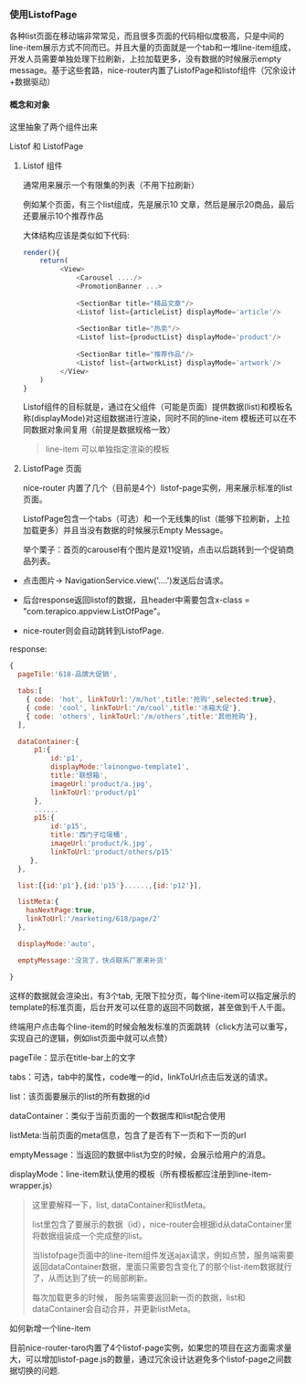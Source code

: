 ### 使用ListofPage

 各种list页面在移动端非常常见，而且很多页面的代码相似度极高，只是中间的line-item展示方式不同而已。并且大量的页面就是一个tab和一堆line-item组成，
 开发人员需要单独处理下拉刷新，上拉加载更多，没有数据的时候展示empty message。基于这些套路，nice-router内置了ListofPage和listof组件（冗余设计+数据驱动）

#### 概念和对象

 这里抽象了两个组件出来

  Listof 和 ListofPage

1. Listof 组件
   
   通常用来展示一个有限集的列表（不用下拉刷新）
   
   例如某个页面，有三个list组成，先是展示10 文章，然后是展示20商品，最后还要展示10个推荐作品
   
   大体结构应该是类似如下代码:
   
   ```javascript
   render(){
       return(
            <View>
                <Carousel ..../>
                <PromotionBanner ...>
                
                <SectionBar title="精品文章"/>
                <Listof list={articleList} displayMode='article'/>
                
                <SectionBar title="热卖"/>
                <Listof list={productList} displayMode='product'/>
                
                <SectionBar title="推荐作品"/>
                <Listof list={artworkList} displayMode='artwork'/>
            </View>
       )
   }
   ```
   
   Listof组件的目标就是，通过在父组件（可能是页面）提供数据(list)和模板名称(displayMode)对这组数据进行渲染，同时不同的line-item 模板还可以在不同数据对象间复用（前提是数据规格一致）
   
   > line-item 可以单独指定渲染的模板

2. ListofPage 页面
   
   nice-router 内置了几个（目前是4个）listof-page实例，用来展示标准的list页面。
   
   ListofPage包含一个tabs（可选）和一个无线集的list（能够下拉刷新，上拉加载更多）并且当没有数据的时候展示Empty Message。
   
   举个栗子：首页的carousel有个图片是双11促销，点击以后跳转到一个促销商品列表。
- 点击图片-> NavigationService.view('....')发送后台请求。

- 后台response返回listof的数据，且header中需要包含x-class = "com.terapico.appview.ListOfPage"。

- nice-router则会自动跳转到ListofPage.

response:

```javascript
{
  pageTile:'618-品牌大促销',

  tabs:[
    { code: 'hot', linkToUrl:'/m/hot',title:'抢购',selected:true},
    { code: 'cool', linkToUrl:'/m/cool',title:'冰箱大促'},
    { code: 'others', linkToUrl:'/m/others',title:'其他抢购'},
  ],

  dataContainer:{
      p1:{
          id:'p1',
          displayMode:'lainongwo-template1',
          title:'联想箱',
          imageUrl:'product/a.jpg',
          linkToUrl:'product/p1'
      },
      ......
      p15:{
          id:'p15',
          title:'西门子垃圾桶',
          imageUrl:'product/k.jpg',
          linkToUrl:'product/others/p15'
     },
  },

  list:[{id:'p1'},{id:'p15'}......,{id:'p12'}],

  listMeta:{
    hasNextPage:true,
    linkToUrl:'/marketing/618/page/2'
  },

  displayMode:'auto',

  emptyMessage:'没货了，快点联系厂家来补货'

}
```

  这样的数据就会渲染出，有3个tab, 无限下拉分页，每个line-item可以指定展示的template的标准页面，后台开发可以任意的返回不同数据，甚至做到千人千面。

终端用户点击每个line-item的时候会触发标准的页面跳转（click方法可以重写，实现自己的逻辑，例如list页面中就可以点赞）

pageTile：显示在title-bar上的文字

tabs：可选，tab中的属性，code唯一的id，linkToUrl点击后发送的请求。

list：该页面要展示的list的所有数据的id

dataContainer：类似于当前页面的一个数据库和list配合使用

listMeta:当前页面的meta信息，包含了是否有下一页和下一页的url

emptyMessage：当返回的数据中list为空的时候，会展示给用户的消息。

displayMode：line-item默认使用的模板（所有模板都应注册到line-item-wrapper.js）

> 这里要解释一下，list, dataContainer和listMeta。
> 
> list里包含了要展示的数据（id），nice-router会根据id从dataContainer里将数据组装成一个完成整的list。
> 
> 当listofpage页面中的line-item组件发送ajax请求，例如点赞，服务端需要返回dataContainer数据，里面只需要包含变化了的那个list-item数据就行了，从而达到了统一的局部刷新。
> 
> 每次加载更多的时候， 服务端需要返回新一页的数据，list和dataContainer会自动合并，并更新listMeta。

如何新增一个line-item





目前nice-router-taro内置了4个listof-page实例，如果您的项目在这方面需求量大，可以增加listof-page.js的数量，通过冗余设计达避免多个listof-page之间数据切换的问题.




